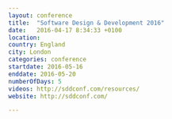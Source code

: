 ```yaml
---
layout: conference
title:  "Software Design & Development 2016"
date:   2016-04-17 8:34:33 +0100
location:
country: England
city: London
categories: conference
startdate: 2016-05-16
enddate: 2016-05-20
numberOfDays: 5
videos: http://sddconf.com/resources/
website: http://sddconf.com/

---
```

